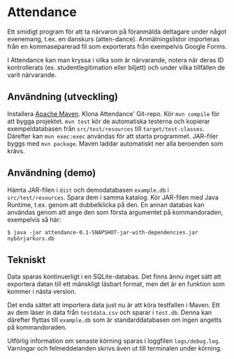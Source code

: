 Attendance
==========

Ett smidigt program för att ta närvaron på föranmälda deltagare under något
evenemang, t.ex. en danskurs (atten-dance). Anmälningslistor importeras från en
kommaseparerad fil som exporterats från exempelvis Google Forms.

I Attendance kan man kryssa i vilka som är närvarande, notera när deras ID
kontrollerats (ex. studentlegitimation eller biljett) och under vilka tillfällen
de varit närvarande.

Användning (utveckling)
-----------------------

Installera [Apache Maven][]. Klona Attendance' Git-repo. Kör `mvn compile` för
att bygga projektet. `mvn test` kör de automatiska testerna och kopierar
exempeldatabasen från `src/test/resources` till `target/test-classes`. Därefter
kan `mvn exec:exec` användas för att starta programmet. JAR-filer byggs med `mvn
package`. Maven laddar automatiskt ner alla beroenden som krävs.

[apache maven]: http://maven.apache.org/

Användning (demo)
-----------------

Hämta JAR-filen i `dist` och demodatabasen `example.db` i
`src/test/resources`. Spara dem i samma katalog. Kör JAR-filen med Java Runtime,
t.ex. genom att dubbelklicka på den. En annan databas kan användas genom att
ange den som första argumentet på kommandoraden, exempelvis så här:

    $ java -jar attendance-0.1-SNAPSHOT-jar-with-dependencies.jar nybörjarkurs.db

Tekniskt
--------

Data sparas kontinuerligt i en SQLite-databas. Det finns ännu inget sätt att
exportera datan till ett mänskligt läsbart format, men det är en funktion som
kommer i nästa version.

Det enda sättet att importera data just nu är att köra testfallen i Maven. Ett
av dem läser in data från `testdata.csv` och sparar i `test.db`. Denna kan
därefter flyttas till `example.db` som är standarddatabasen om ingen angetts på
kommandoraden.

Utförlig information om senaste körning sparas i loggfilen `logs/debug.log`.
Varningar och felmeddelanden skrivs även ut till terminalen under körning.
